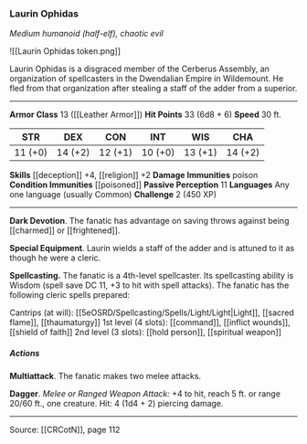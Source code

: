 ### Laurin Ophidas
_Medium humanoid (half-elf), chaotic evil_

![[Laurin Ophidas token.png]]

Laurin Ophidas is a disgraced member of the Cerberus Assembly, an organization of spellcasters in the Dwendalian Empire in Wildemount. He fled from that organization after stealing a staff of the adder from a superior.




---

**Armor Class** 13 ([[Leather Armor]])
**Hit Points** 33 (6d8 + 6)
**Speed** 30 ft.

| STR     | DEX     | CON     | INT     | WIS     | CHA     |
|---------|---------|---------|---------|---------|---------|
| 11 (+0) | 14 (+2) | 12 (+1) | 10 (+0) | 13 (+1) | 14 (+2) |

**Skills** [[deception]] +4, [[religion]] +2
**Damage Immunities** poison
**Condition Immunities** [[poisoned]]
**Passive Perception** 11
**Languages** Any one language (usually Common)
**Challenge** 2 (450 XP)

---

**Dark Devotion**. The fanatic has advantage on saving throws against being [[charmed]] or [[frightened]].

**Special Equipment**. Laurin wields a staff of the adder and is attuned to it as though he were a cleric.

**Spellcasting.** The fanatic is a 4th-level spellcaster. Its spellcasting ability is Wisdom (spell save DC 11, +3 to hit with spell attacks). The fanatic has the following cleric spells prepared:

Cantrips (at will): [[5eOSRD/Spellcasting/Spells/Light/Light|Light]], [[sacred flame]], [[thaumaturgy]]
1st level (4 slots): [[command]], [[inflict wounds]], [[shield of faith]]
2nd level (3 slots): [[hold person]], [[spiritual weapon]]

##### Actions
**Multiattack**. The fanatic makes two melee attacks.

**Dagger**. _Melee or Ranged Weapon Attack:_ +4 to hit, reach 5 ft. or range 20/60 ft., one creature. Hit: 4 (1d4 + 2) piercing damage.


---

Source: [[CRCotN]], page 112